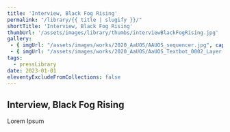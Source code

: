 ```yaml
---
title: 'Interview, Black Fog Rising'
permalink: "/library/{{ title | slugify }}/"
shortTitle: 'Interview, Black Fog Rising'
thumbUrl: '/assets/images/library/thumbs/interviewBlackFogRising.jpg'
gallery:
 - { imgUrl: "/assets/images/works/2020_AaUOS/AAUOS_sequencer.jpg", caption: "" }
 - { imgUrl: "/assets/images/works/2020_AaUOS/AaUOS_Textbot_0002_Layer-20.jpg", caption: "" }
tags:
  - pressLibrary
date: 2023-01-01
eleventyExcludeFromCollections: false
---
```



<div class="Grid Grid--gutters Grid--full large-Grid--fit">
  <div class="Grid-cell">
    <div class='headerGroup'>
      <h2>Interview, Black Fog Rising</h2>
      <p>Lorem Ipsum</p>
    </div>
  </div>
</div>